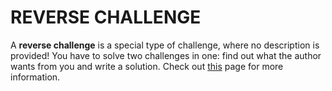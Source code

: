 <h1>REVERSE CHALLENGE</h1>
<div class="markdown"><p>A <strong>reverse challenge</strong> is a special type of challenge, where no description is provided! You have to solve two challenges in one: find out what the author wants from you and write a solution. Check out <a href="https://codefights.com/forum/oJpnZsJF5udPgq3Kd">this</a> page for more information.</p>
</div>